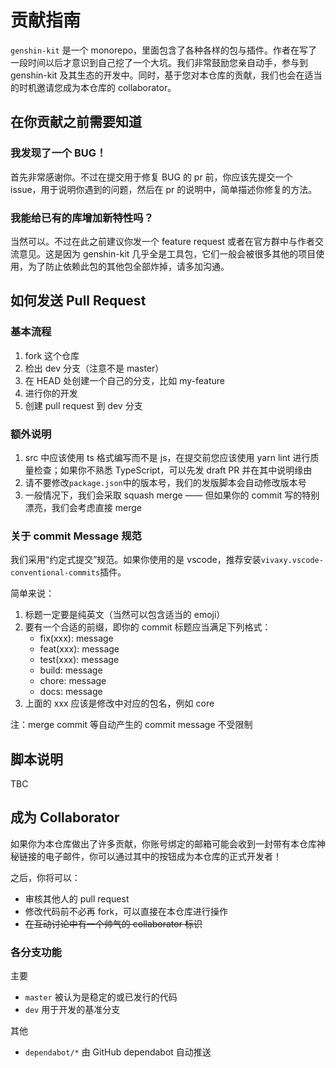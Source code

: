 # 贡献指南

`genshin-kit` 是一个 monorepo，里面包含了各种各样的包与插件。作者在写了一段时间以后才意识到自己挖了一个大坑。我们非常鼓励您亲自动手，参与到 genshin-kit 及其生态的开发中。同时，基于您对本仓库的贡献，我们也会在适当的时机邀请您成为本仓库的 collaborator。

## 在你贡献之前需要知道

### 我发现了一个 BUG！

首先非常感谢你。不过在提交用于修复 BUG 的 pr 前，你应该先提交一个 issue，用于说明你遇到的问题，然后在 pr 的说明中，简单描述你修复的方法。

### 我能给已有的库增加新特性吗？

当然可以。不过在此之前建议你发一个 feature request 或者在官方群中与作者交流意见。这是因为 genshin-kit 几乎全是工具包，它们一般会被很多其他的项目使用，为了防止依赖此包的其他包全部炸掉，请多加沟通。

## 如何发送 Pull Request

### 基本流程

1. fork 这个仓库
2. 检出 dev 分支（注意不是 master）
3. 在 HEAD 处创建一个自己的分支，比如 my-feature
4. 进行你的开发
5. 创建 pull request 到 dev 分支

### 额外说明

1. src 中应该使用 ts 格式编写而不是 js，在提交前您应该使用 yarn lint 进行质量检查；如果你不熟悉 TypeScript，可以先发 draft PR 并在其中说明缘由
2. 请不要修改`package.json`中的版本号，我们的发版脚本会自动修改版本号
3. 一般情况下，我们会采取 squash merge —— 但如果你的 commit 写的特别漂亮，我们会考虑直接 merge

### 关于 commit Message 规范

我们采用“约定式提交”规范。如果你使用的是 vscode，推荐安装`vivaxy.vscode-conventional-commits`插件。

简单来说：

1. 标题一定要是纯英文（当然可以包含适当的 emoji）
2. 要有一个合适的前缀，即你的 commit 标题应当满足下列格式：
   - fix(xxx): message
   - feat(xxx): message
   - test(xxx): message
   - build: message
   - chore: message
   - docs: message
3. 上面的 xxx 应该是修改中对应的包名，例如 core

注：merge commit 等自动产生的 commit message 不受限制

## 脚本说明

TBC

## 成为 Collaborator

如果你为本仓库做出了许多贡献，你账号绑定的邮箱可能会收到一封带有本仓库神秘链接的电子邮件，你可以通过其中的按钮成为本仓库的正式开发者！

之后，你将可以：

- 审核其他人的 pull request
- 修改代码前不必再 fork，可以直接在本仓库进行操作
- ~~在互动讨论中有一个帅气的 collaborator 标识~~

### 各分支功能

主要

- `master` 被认为是稳定的或已发行的代码
- `dev` 用于开发的基准分支

其他

- `dependabot/*` 由 GitHub dependabot 自动推送
